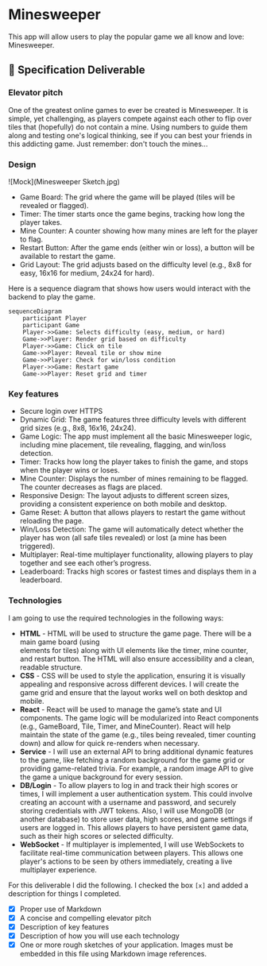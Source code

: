 # Minesweeper

This app will allow users to play the popular game we all know and love: Minesweeper.

## 🚀 Specification Deliverable

### Elevator pitch

One of the greatest online games to ever be created is Minesweeper. It is simple, yet challenging, as players compete against each other to flip over tiles that (hopefully) do not contain a mine. Using numbers to guide them along and testing one's logical thinking, see if you can best your friends in this addicting game. Just remember: don't touch the mines...

### Design

![Mock](Minesweeper Sketch.jpg)

- Game Board: The grid where the game will be played (tiles will be revealed or flagged).
- Timer: The timer starts once the game begins, tracking how long the player takes.
- Mine Counter: A counter showing how many mines are left for the player to flag.
- Restart Button: After the game ends (either win or loss), a button will be available to restart the game.
- Grid Layout: The grid adjusts based on the difficulty level (e.g., 8x8 for easy, 16x16 for medium, 24x24 for hard).


Here is a sequence diagram that shows how users would interact with the backend to play the game.

```mermaid
sequenceDiagram
    participant Player
    participant Game
    Player->>Game: Selects difficulty (easy, medium, or hard)
    Game->>Player: Render grid based on difficulty
    Player->>Game: Click on tile
    Game->>Player: Reveal tile or show mine
    Game->>Player: Check for win/loss condition
    Player->>Game: Restart game
    Game->>Player: Reset grid and timer
```

### Key features

- Secure login over HTTPS
- Dynamic Grid: The game features three difficulty levels with different grid sizes (e.g., 8x8, 16x16, 24x24).
- Game Logic: The app must implement all the basic Minesweeper logic, including mine placement, tile revealing, flagging, and win/loss detection.
- Timer: Tracks how long the player takes to finish the game, and stops when the player wins or loses.
- Mine Counter: Displays the number of mines remaining to be flagged. The counter decreases as flags are placed.
- Responsive Design: The layout adjusts to different screen sizes, providing a consistent experience on both mobile and desktop.
- Game Reset: A button that allows players to restart the game without reloading the page.
- Win/Loss Detection: The game will automatically detect whether the player has won (all safe tiles revealed) or lost (a mine has been triggered).
- Multiplayer: Real-time multiplayer functionality, allowing players to play together and see each other’s progress.
- Leaderboard: Tracks high scores or fastest times and displays them in a leaderboard.

### Technologies

I am going to use the required technologies in the following ways:

- **HTML** - HTML will be used to structure the game page. There will be a main game board (using <div> elements for tiles) along with UI elements like the timer, mine counter, and restart button. The HTML will also ensure accessibility and a clean, readable structure.
- **CSS** - CSS will be used to style the application, ensuring it is visually appealing and responsive across different devices. I will create the game grid and ensure that the layout works well on both desktop and mobile.
- **React** - React will be used to manage the game’s state and UI components. The game logic will be modularized into React components (e.g., GameBoard, Tile, Timer, and MineCounter). React will help maintain the state of the game (e.g., tiles being revealed, timer counting down) and allow for quick re-renders when necessary.
- **Service** - I will use an external API to bring additional dynamic features to the game, like fetching a random background for the game grid or providing game-related trivia. For example, a random image API to give the game a unique background for every session.
- **DB/Login** - To allow players to log in and track their high scores or times, I will implement a user authentication system. This could involve creating an account with a username and password, and securely storing credentials with JWT tokens. Also, I will use MongoDB (or another database) to store user data, high scores, and game settings if users are logged in. This allows players to have persistent game data, such as their high scores or selected difficulty.
- **WebSocket** - If multiplayer is implemented, I will use WebSockets to facilitate real-time communication between players. This allows one player's actions to be seen by others immediately, creating a live multiplayer experience.


For this deliverable I did the following. I checked the box `[x]` and added a description for things I completed.

- [x] Proper use of Markdown
- [x] A concise and compelling elevator pitch
- [x] Description of key features
- [x] Description of how you will use each technology
- [x] One or more rough sketches of your application. Images must be embedded in this file using Markdown image references.
